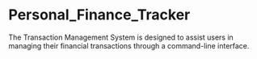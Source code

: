 # Personal_Finance_Tracker
The Transaction Management System is designed to assist users in managing their financial transactions through a command-line interface.
